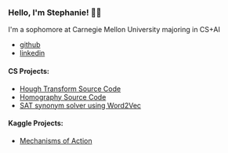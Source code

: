 ### Hello, I'm Stephanie! 👨‍💻
I'm a sophomore at Carnegie Mellon University majoring in CS+AI
- <a href="https://github.com/joshmadakor1">github</a>
- <a href="https://www.linkedin.com/in/stephanie-yang-83958b296/">linkedin</a> </h1>

#### CS Projects:

- [Hough Transform Source Code](https://github.com/nini-yy/houghtransformsource/tree/main)
- [Homography Source Code](https://github.com/nini-yy/homographysource)
- [SAT synonym solver using Word2Vec](https://github.com/nini-yy/SATsynonymsolver/tree/main)


#### Kaggle Projects:
- [Mechanisms of Action](https://www.kaggle.com/code/stephanieyang17/tabnet-original)



<!--
**joshmadakor1/joshmadakor1** is a ✨ _special_ ✨ repository because its `README.md` (this file) appears on your GitHub profile.

Here are some ideas to get you started:

- 🔭 I’m currently working on ...
- 🌱 I’m currently learning ...
- 👯 I’m looking to collaborate on ...
- 🤔 I’m looking for help with ...
- 💬 Ask me about ...
- 📫 How to reach me: ...
- 😄 Pronouns: ...
- ⚡ Fun fact: ...
-->

<!--
**nini-yy/nini-yy** is a ✨ _special_ ✨ repository because its `README.md` (this file) appears on your GitHub profile.

Here are some ideas to get you started:

- 🔭 I’m currently working on ...
- 🌱 I’m currently learning ...
- 👯 I’m looking to collaborate on ...
- 🤔 I’m looking for help with ...
- 💬 Ask me about ...
- 📫 How to reach me: ...
- 😄 Pronouns: ...
- ⚡ Fun fact: ...
-->
